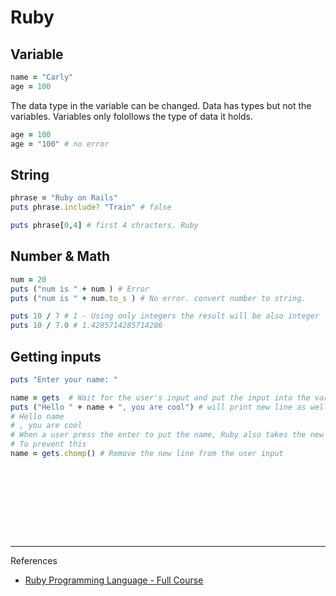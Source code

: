 # Ruby

## Variable 

```ruby
name = "Carly"
age = 100
```

The data type in the variable can be changed.
Data has types but not the variables. Variables only folollows the type of data it holds.

```ruby
age = 100
age = "100" # no error 
```

## String 

```ruby
phrase = "Ruby on Rails"
puts phrase.include? "Train" # false 

puts phrase[0,4] # first 4 chracters. Ruby
```

## Number & Math
```ruby
num = 20
puts ("num is " + num ) # Error
puts ("num is " + num.to_s ) # No error. convert number to string. 

puts 10 / 7 # 1 - Using only integers the result will be also integer
puts 10 / 7.0 # 1.4285714285714286
```

## Getting inputs 

```ruby
puts "Enter your name: "

name = gets  # Wait for the user's input and put the input into the varaible 'name'. 
puts ("Hello " + name + ", you are cool") # will print new line as well
# Hello name
# , you are cool
# When a user press the enter to put the name, Ruby also takes the new line
# To prevent this 
name = gets.chomp() # Remove the new line from the user input
```

```ruby
```

```ruby
```

```ruby
```

```ruby
```

```ruby
```

```ruby
```

```ruby
```

```ruby
```

```ruby
```

---

References 

- [Ruby Programming Language - Full Course](https://youtu.be/t_ispmWmdjY)